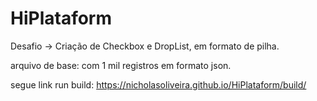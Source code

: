 # HiPlataform

Desafio ->
Criação de Checkbox e DropList, em formato de pilha.

arquivo de base: com 1 mil registros em formato json.

segue link run build: https://nicholasoliveira.github.io/HiPlataform/build/

